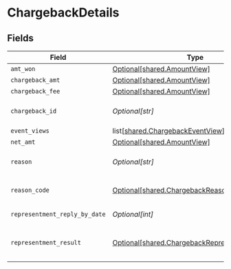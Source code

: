 # ChargebackDetails


## Fields

| Field                                                                                                            | Type                                                                                                             | Required                                                                                                         | Description                                                                                                      | Example                                                                                                          |
| ---------------------------------------------------------------------------------------------------------------- | ---------------------------------------------------------------------------------------------------------------- | ---------------------------------------------------------------------------------------------------------------- | ---------------------------------------------------------------------------------------------------------------- | ---------------------------------------------------------------------------------------------------------------- |
| `amt_won`                                                                                                        | [Optional[shared.AmountView]](undefined/models/shared/amountview.md)                                             | :heavy_minus_sign:                                                                                               | N/A                                                                                                              |                                                                                                                  |
| `chargeback_amt`                                                                                                 | [Optional[shared.AmountView]](undefined/models/shared/amountview.md)                                             | :heavy_minus_sign:                                                                                               | N/A                                                                                                              |                                                                                                                  |
| `chargeback_fee`                                                                                                 | [Optional[shared.AmountView]](undefined/models/shared/amountview.md)                                             | :heavy_minus_sign:                                                                                               | N/A                                                                                                              |                                                                                                                  |
| `chargeback_id`                                                                                                  | *Optional[str]*                                                                                                  | :heavy_minus_sign:                                                                                               | The unique ID of the chargeback.                                                                                 | a3ad4d56fd7                                                                                                      |
| `event_views`                                                                                                    | list[[shared.ChargebackEventView](undefined/models/shared/chargebackeventview.md)]                               | :heavy_minus_sign:                                                                                               | N/A                                                                                                              |                                                                                                                  |
| `net_amt`                                                                                                        | [Optional[shared.AmountView]](undefined/models/shared/amountview.md)                                             | :heavy_minus_sign:                                                                                               | N/A                                                                                                              |                                                                                                                  |
| `reason`                                                                                                         | *Optional[str]*                                                                                                  | :heavy_minus_sign:                                                                                               | The reason for the chargeback.                                                                                   | string                                                                                                           |
| `reason_code`                                                                                                    | [Optional[shared.ChargebackReasonCode]](undefined/models/shared/chargebackreasoncode.md)                         | :heavy_minus_sign:                                                                                               | Bolt's [standardized reason codes](https://help.bolt.com/merchants/references/policies/disputes/dispute-codes/). | product_not_received                                                                                             |
| `representment_reply_by_date`                                                                                    | *Optional[int]*                                                                                                  | :heavy_minus_sign:                                                                                               | The date of the chargeback.                                                                                      | 1485997169003                                                                                                    |
| `representment_result`                                                                                           | [Optional[shared.ChargebackRepresentmentResult]](undefined/models/shared/chargebackrepresentmentresult.md)       | :heavy_minus_sign:                                                                                               | The result of the chargeback representment.                                                                      | won                                                                                                              |